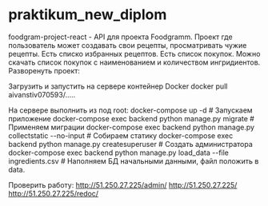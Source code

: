 # praktikum_new_diplom
foodgram-project-react - API для проекта Foodgramm. Проект где пользователь может создавать свои рецепты, просматривать чужие рецепты. Есть списко избранных рецептов. Есть список покупок. Можно скачать список покупок с наименованием и количеством ингридиентов.
Разворенуть проект:

Загрузить и запустить на сервере контейнер Docker docker pull aivanstiv070593/.....

На сервере выполнить из под root:
docker-compose up -d # Запускаем приложение
docker-compose exec backend python manage.py migrate # Применяем миграции
docker-compose exec backend python manage.py collectstatic --no-input # Собираем статику
docker-compose exec backend python manage.py createsuperuser # Создать администратора
docker-compose exec backend python manage.py load_data --file ingredients.csv # Наполняем БД начальными данными, файл положить в data.


Проверить работу: http://51.250.27.225/admin/ http://51.250.27.225/ http://51.250.27.225/redoc/
